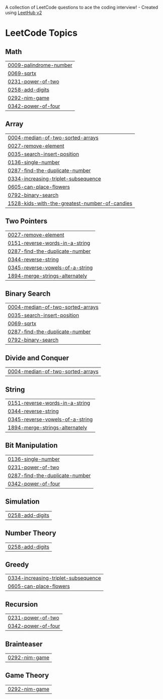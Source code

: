 A collection of LeetCode questions to ace the coding interview! - Created using [LeetHub v2](https://github.com/arunbhardwaj/LeetHub-2.0)
<!---LeetCode Topics Start-->
# LeetCode Topics
## Math
|  |
| ------- |
| [0009-palindrome-number](https://github.com/sumandeka223037/LeetCode/tree/master/0009-palindrome-number) |
| [0069-sqrtx](https://github.com/sumandeka223037/LeetCode/tree/master/0069-sqrtx) |
| [0231-power-of-two](https://github.com/sumandeka223037/LeetCode/tree/master/0231-power-of-two) |
| [0258-add-digits](https://github.com/sumandeka223037/LeetCode/tree/master/0258-add-digits) |
| [0292-nim-game](https://github.com/sumandeka223037/LeetCode/tree/master/0292-nim-game) |
| [0342-power-of-four](https://github.com/sumandeka223037/LeetCode/tree/master/0342-power-of-four) |
## Array
|  |
| ------- |
| [0004-median-of-two-sorted-arrays](https://github.com/sumandeka223037/LeetCode/tree/master/0004-median-of-two-sorted-arrays) |
| [0027-remove-element](https://github.com/sumandeka223037/LeetCode/tree/master/0027-remove-element) |
| [0035-search-insert-position](https://github.com/sumandeka223037/LeetCode/tree/master/0035-search-insert-position) |
| [0136-single-number](https://github.com/sumandeka223037/LeetCode/tree/master/0136-single-number) |
| [0287-find-the-duplicate-number](https://github.com/sumandeka223037/LeetCode/tree/master/0287-find-the-duplicate-number) |
| [0334-increasing-triplet-subsequence](https://github.com/sumandeka223037/LeetCode/tree/master/0334-increasing-triplet-subsequence) |
| [0605-can-place-flowers](https://github.com/sumandeka223037/LeetCode/tree/master/0605-can-place-flowers) |
| [0792-binary-search](https://github.com/sumandeka223037/LeetCode/tree/master/0792-binary-search) |
| [1528-kids-with-the-greatest-number-of-candies](https://github.com/sumandeka223037/LeetCode/tree/master/1528-kids-with-the-greatest-number-of-candies) |
## Two Pointers
|  |
| ------- |
| [0027-remove-element](https://github.com/sumandeka223037/LeetCode/tree/master/0027-remove-element) |
| [0151-reverse-words-in-a-string](https://github.com/sumandeka223037/LeetCode/tree/master/0151-reverse-words-in-a-string) |
| [0287-find-the-duplicate-number](https://github.com/sumandeka223037/LeetCode/tree/master/0287-find-the-duplicate-number) |
| [0344-reverse-string](https://github.com/sumandeka223037/LeetCode/tree/master/0344-reverse-string) |
| [0345-reverse-vowels-of-a-string](https://github.com/sumandeka223037/LeetCode/tree/master/0345-reverse-vowels-of-a-string) |
| [1894-merge-strings-alternately](https://github.com/sumandeka223037/LeetCode/tree/master/1894-merge-strings-alternately) |
## Binary Search
|  |
| ------- |
| [0004-median-of-two-sorted-arrays](https://github.com/sumandeka223037/LeetCode/tree/master/0004-median-of-two-sorted-arrays) |
| [0035-search-insert-position](https://github.com/sumandeka223037/LeetCode/tree/master/0035-search-insert-position) |
| [0069-sqrtx](https://github.com/sumandeka223037/LeetCode/tree/master/0069-sqrtx) |
| [0287-find-the-duplicate-number](https://github.com/sumandeka223037/LeetCode/tree/master/0287-find-the-duplicate-number) |
| [0792-binary-search](https://github.com/sumandeka223037/LeetCode/tree/master/0792-binary-search) |
## Divide and Conquer
|  |
| ------- |
| [0004-median-of-two-sorted-arrays](https://github.com/sumandeka223037/LeetCode/tree/master/0004-median-of-two-sorted-arrays) |
## String
|  |
| ------- |
| [0151-reverse-words-in-a-string](https://github.com/sumandeka223037/LeetCode/tree/master/0151-reverse-words-in-a-string) |
| [0344-reverse-string](https://github.com/sumandeka223037/LeetCode/tree/master/0344-reverse-string) |
| [0345-reverse-vowels-of-a-string](https://github.com/sumandeka223037/LeetCode/tree/master/0345-reverse-vowels-of-a-string) |
| [1894-merge-strings-alternately](https://github.com/sumandeka223037/LeetCode/tree/master/1894-merge-strings-alternately) |
## Bit Manipulation
|  |
| ------- |
| [0136-single-number](https://github.com/sumandeka223037/LeetCode/tree/master/0136-single-number) |
| [0231-power-of-two](https://github.com/sumandeka223037/LeetCode/tree/master/0231-power-of-two) |
| [0287-find-the-duplicate-number](https://github.com/sumandeka223037/LeetCode/tree/master/0287-find-the-duplicate-number) |
| [0342-power-of-four](https://github.com/sumandeka223037/LeetCode/tree/master/0342-power-of-four) |
## Simulation
|  |
| ------- |
| [0258-add-digits](https://github.com/sumandeka223037/LeetCode/tree/master/0258-add-digits) |
## Number Theory
|  |
| ------- |
| [0258-add-digits](https://github.com/sumandeka223037/LeetCode/tree/master/0258-add-digits) |
## Greedy
|  |
| ------- |
| [0334-increasing-triplet-subsequence](https://github.com/sumandeka223037/LeetCode/tree/master/0334-increasing-triplet-subsequence) |
| [0605-can-place-flowers](https://github.com/sumandeka223037/LeetCode/tree/master/0605-can-place-flowers) |
## Recursion
|  |
| ------- |
| [0231-power-of-two](https://github.com/sumandeka223037/LeetCode/tree/master/0231-power-of-two) |
| [0342-power-of-four](https://github.com/sumandeka223037/LeetCode/tree/master/0342-power-of-four) |
## Brainteaser
|  |
| ------- |
| [0292-nim-game](https://github.com/sumandeka223037/LeetCode/tree/master/0292-nim-game) |
## Game Theory
|  |
| ------- |
| [0292-nim-game](https://github.com/sumandeka223037/LeetCode/tree/master/0292-nim-game) |
<!---LeetCode Topics End-->